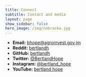 ```yaml
---
title: Connect
subtitle: Contact and media
layout: page
show_sidebar: false
hero_image: /img/nebraska.jpg
---
```


- **Email:** [bhope\@agroinvest.gov.jm](mailto:bhope@agroinvest.gov.jm)
- **Reddit:** [bertlandh](https://www.reddit.com/user/bertlandh)
- **GitHub:** [bertlandh](https://github.com/bertlandh/)
- **Twitter:** [@BertlandHope](https://twitter.com/BertlandHope)
- **Instagram:** [@bertland_hope](https://www.instagram.com/bertland_hope/)
- **YouTube:** [bertland hope](https://www.youtube.com/channel/UC0QAJaQqVmWxEopGIqGSTkQ/videos)
